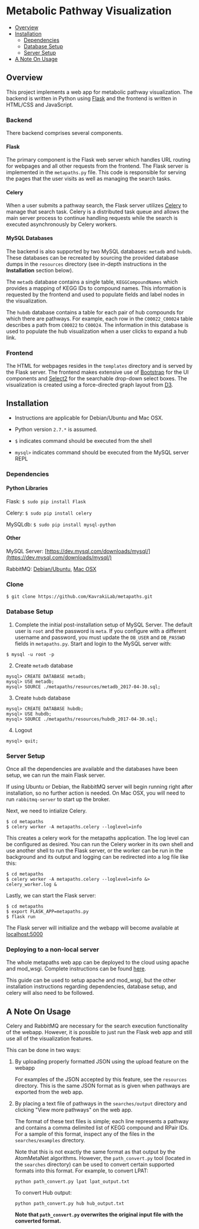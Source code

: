 # Metabolic Pathway Visualization

* [Overview](#overview)
* [Installation](#installation)
    * [Dependencies](#dependencies)
    * [Database Setup](#database-setup)
    * [Server Setup](#server-setup)
* [A Note On Usage](#a-note-on-usage)

## Overview
This project implements a web app for metabolic pathway visualization. The
backend is written in Python using [Flask](http://flask.pocoo.org) and the
frontend is written in HTML/CSS and JavaScript.

### Backend
There backend comprises several components.

#### Flask
The primary component is the Flask web server which handles URL routing for
webpages and all other requests from the frontend. The Flask server is
implemented in the `metapaths.py` file. This code is responsible for serving
the pages that the user visits as well as managing the search tasks.

#### Celery
When a user submits a pathway search, the Flask server utilizes
[Celery](http://www.celeryproject.org) to manage that search task. Celery is a
distributed task queue and allows the main server process to continue
handling requests while the search is executed asynchronously by Celery
workers.

#### MySQL Databases
The backend is also supported by two MySQL databases: `metadb` and `hubdb`.
These databases can be recreated by sourcing the provided database dumps in the
`resources` directory (see in-depth instructions in the **Installation**
section below).

The `metadb` database contains a single table, `KEGGCompoundNames` which
provides a mapping of KEGG IDs to compound names. This information is requested
by the frontend and used to populate fields and label nodes in the
visualization.

The `hubdb` database contains a table for each pair of hub compounds for which
there are pathways. For example, each row in the `C00022_C00024` table
describes a path from `C00022` to `C00024`. The information in this database is
used to populate the hub visualization when a user clicks to expand a hub link.


### Frontend
The HTML for webpages resides in the `templates` directory and is served by
the Flask server. The frontend makes extensive use of
[Bootstrap](http://getbootstrap.com) for the UI components and
[Select2](https://select2.github.io) for the searchable drop-down select boxes.
The visualization is created using a force-directed graph layout from
[D3](https://d3js.org).


## Installation
* Instructions are applicable for Debian/Ubuntu and Mac OSX.

* Python version `2.7.*` is assumed.

* `$` indicates command should be executed from the shell

* `mysql>` indicates command should be executed from the MySQL server REPL

### Dependencies

#### Python Libraries
Flask: `$ sudo pip install Flask`

Celery: `$ sudo pip install celery`

MySQLdb: `$ sudo pip install mysql-python`

#### Other
MySQL Server: [https://dev.mysql.com/downloads/mysql/](https://dev.mysql.com/downloads/mysql/)

RabbitMQ: [Debian/Ubuntu](http://www.rabbitmq.com/install-debian.html), [Mac
OSX](http://www.rabbitmq.com/install-standalone-mac.html)

### Clone
```
$ git clone https://github.com/KavrakiLab/metapaths.git
```

### Database Setup
1. Complete the initial post-installation setup of MySQL Server. The default
   user is `root` and the password is `meta`. If you configure with a different
   username and password, you must update the `DB_USER` and `DB_PASSWD` fields
   in `metapaths.py`. Start and login to the MySQL server with:

```
$ mysql -u root -p
```

2. Create `metadb` database

```
mysql> CREATE DATABASE metadb;
mysql> USE metadb;
mysql> SOURCE ./metapaths/resources/metadb_2017-04-30.sql;
```

3. Create `hubdb` database

```
mysql> CREATE DATABASE hubdb;
mysql> USE hubdb;
mysql> SOURCE ./metapaths/resources/hubdb_2017-04-30.sql;
```

4. Logout
```
mysql> quit;
```

### Server Setup
Once all the dependencies are available and the databases have been setup, we
can run the main Flask server.

If using Ubuntu or Debian, the RabbitMQ server will begin running right after
installation, so no further action is needed. On Mac OSX, you will need to run
`rabbitmq-server` to start up the broker.

Next, we need to intialize Celery.
```
$ cd metapaths
$ celery worker -A metapaths.celery --loglevel=info
```
This creates a celery work for the metapaths application. The log level can be
configured as desired. You can run the Celery worker in its own shell and use
another shell to run the Flask server, or the worker can be run in the
background and its output and logging can be redirected into a log file like
this:
```
$ cd metapaths
$ celery worker -A metapaths.celery --loglevel=info &> celery_worker.log &
```

Lastly, we can start the Flask server:
```
$ cd metapaths
$ export FLASK_APP=metapaths.py
$ flask run
```
The Flask server will initialize and the webapp will become available at
[localhost:5000](http://localhost:5000)


### Deploying to a non-local server
The whole metapaths web app can be deployed to the cloud using apache and
mod\_wsgi. Complete instructions can be found
[here](https://devops.profitbricks.com/tutorials/deploy-a-flask-application-on-ubuntu-1404/).

This guide can be used to setup apache and mod\_wsgi, but the other installation
instructions regarding dependencies, database setup, and celery will also need
to be followed.


## A Note On Usage

Celery and RabbitMQ are necessary for the search execution functionality of the
webapp. However, it is possible to just run the Flask web app and still use all
of the visualization features.

This can be done in two ways:

1. By uploading properly formatted JSON using the upload feature on the webapp

    For examples of the JSON accepted by this feature, see the `resources`
    directory. This is the same JSON format as is given when pathways are exported
    from the web app.

2. By placing a text file of pathways in the `searches/output` directory and
   clicking "View more pathways" on the web app.

    The format of these text files is simple; each line represents a pathway and
    contains a comma delimited list of KEGG compound and RPair IDs. For a sample of
    this format, inspect any of the files in the `searches/examples` directory.

    Note that this is not exactly the same format as that output by the AtomMetaNet
    algorithms. However, the `path_convert.py` tool (located in the `searches`
    directory) can be used to convert certain supported formats into this format.
    For example, to convert LPAT:
    ```
    python path_convert.py lpat lpat_output.txt
    ```
    To convert Hub output:
    ```
    python path_convert.py hub hub_output.txt
    ```
    **Note that `path_convert.py` overwrites the original input file with the
    converted format.**

